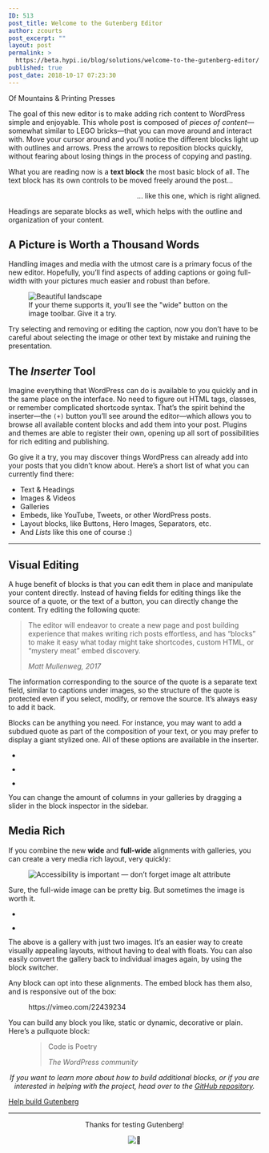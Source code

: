 ```yaml
---
ID: 513
post_title: Welcome to the Gutenberg Editor
author: zcourts
post_excerpt: ""
layout: post
permalink: >
  https://beta.hypi.io/blog/solutions/welcome-to-the-gutenberg-editor/
published: true
post_date: 2018-10-17 07:23:30
---
```

<!-- wp:cover-image {"url":"https://cldup.com/Fz-ASbo2s3.jpg","align":"wide"} -->

<div class="wp-block-cover-image has-background-dim alignwide" style="background-image:url(https://cldup.com/Fz-ASbo2s3.jpg)">
  <p class="wp-block-cover-image-text">
    Of Mountains & Printing Presses
  </p>
</div>

<!-- /wp:cover-image -->

<!-- wp:paragraph -->

The goal of this new editor is to make adding rich content to WordPress simple and enjoyable. This whole post is composed of *pieces of content*—somewhat similar to LEGO bricks—that you can move around and interact with. Move your cursor around and you’ll notice the different blocks light up with outlines and arrows. Press the arrows to reposition blocks quickly, without fearing about losing things in the process of copying and pasting.

<!-- /wp:paragraph -->

<!-- wp:paragraph -->

What you are reading now is a **text block** the most basic block of all. The text block has its own controls to be moved freely around the post...

<!-- /wp:paragraph -->

<!-- wp:paragraph {"align":"right"} -->

<p style="text-align:right">
  ... like this one, which is right aligned.
</p>

<!-- /wp:paragraph -->

<!-- wp:paragraph -->

Headings are separate blocks as well, which helps with the outline and organization of your content.

<!-- /wp:paragraph -->

<!-- wp:heading -->

## A Picture is Worth a Thousand Words

<!-- /wp:heading -->

<!-- wp:paragraph -->

Handling images and media with the utmost care is a primary focus of the new editor. Hopefully, you’ll find aspects of adding captions or going full-width with your pictures much easier and robust than before.

<!-- /wp:paragraph -->

<!-- wp:image {"align":"center"} -->

<div class="wp-block-image">
  <figure class="aligncenter"><img src="https://cldup.com/cXyG__fTLN.jpg" alt="Beautiful landscape" /><figcaption>If your theme supports it, you’ll see the "wide" button on the image toolbar. Give it a try.</figcaption></figure>
</div>

<!-- /wp:image -->

<!-- wp:paragraph -->

Try selecting and removing or editing the caption, now you don’t have to be careful about selecting the image or other text by mistake and ruining the presentation.

<!-- /wp:paragraph -->

<!-- wp:heading -->

## The *Inserter* Tool

<!-- /wp:heading -->

<!-- wp:paragraph -->

Imagine everything that WordPress can do is available to you quickly and in the same place on the interface. No need to figure out HTML tags, classes, or remember complicated shortcode syntax. That’s the spirit behind the inserter—the `(+)` button you’ll see around the editor—which allows you to browse all available content blocks and add them into your post. Plugins and themes are able to register their own, opening up all sort of possibilities for rich editing and publishing.

<!-- /wp:paragraph -->

<!-- wp:paragraph -->

Go give it a try, you may discover things WordPress can already add into your posts that you didn’t know about. Here’s a short list of what you can currently find there:

<!-- /wp:paragraph -->

<!-- wp:list -->

*   Text & Headings
*   Images & Videos
*   Galleries
*   Embeds, like YouTube, Tweets, or other WordPress posts.
*   Layout blocks, like Buttons, Hero Images, Separators, etc.
*   And *Lists* like this one of course :)

<!-- /wp:list -->

<!-- wp:separator -->

<hr class="wp-block-separator" />

<!-- /wp:separator -->

<!-- wp:heading -->

## Visual Editing

<!-- /wp:heading -->

<!-- wp:paragraph -->

A huge benefit of blocks is that you can edit them in place and manipulate your content directly. Instead of having fields for editing things like the source of a quote, or the text of a button, you can directly change the content. Try editing the following quote:

<!-- /wp:paragraph -->

<!-- wp:quote -->

<blockquote class="wp-block-quote">
  <p>
    The editor will endeavor to create a new page and post building experience that makes writing rich posts effortless, and has “blocks” to make it easy what today might take shortcodes, custom HTML, or “mystery meat” embed discovery.
  </p>
  
  <cite>Matt Mullenweg, 2017</cite>
</blockquote>

<!-- /wp:quote -->

<!-- wp:paragraph -->

The information corresponding to the source of the quote is a separate text field, similar to captions under images, so the structure of the quote is protected even if you select, modify, or remove the source. It’s always easy to add it back.

<!-- /wp:paragraph -->

<!-- wp:paragraph -->

Blocks can be anything you need. For instance, you may want to add a subdued quote as part of the composition of your text, or you may prefer to display a giant stylized one. All of these options are available in the inserter.

<!-- /wp:paragraph -->

<!-- wp:gallery {"columns":2} -->

<ul class="wp-block-gallery columns-2 is-cropped">
  <li class="blocks-gallery-item">
    <figure><img src="https://cldup.com/n0g6ME5VKC.jpg" alt="" /></figure>
  </li>
  <li class="blocks-gallery-item">
    <figure><img src="https://cldup.com/ZjESfxPI3R.jpg" alt="" /></figure>
  </li>
  <li class="blocks-gallery-item">
    <figure><img src="https://cldup.com/EKNF8xD2UM.jpg" alt="" /></figure>
  </li>
</ul>

<!-- /wp:gallery -->

<!-- wp:paragraph -->

You can change the amount of columns in your galleries by dragging a slider in the block inspector in the sidebar.

<!-- /wp:paragraph -->

<!-- wp:heading -->

## Media Rich

<!-- /wp:heading -->

<!-- wp:paragraph -->

If you combine the new **wide** and **full-wide** alignments with galleries, you can create a very media rich layout, very quickly:

<!-- /wp:paragraph -->

<!-- wp:image {"align":"full"} --><figure class="wp-block-image alignfull">

![Accessibility is important — don’t forget image alt attribute][1]</figure> <!-- /wp:image -->

<!-- wp:paragraph -->

Sure, the full-wide image can be pretty big. But sometimes the image is worth it.

<!-- /wp:paragraph -->

<!-- wp:gallery {"align":"wide"} -->

<ul class="wp-block-gallery alignwide columns-2 is-cropped">
  <li class="blocks-gallery-item">
    <figure><img src="https://cldup.com/_rSwtEeDGD.jpg" alt="" /></figure>
  </li>
  <li class="blocks-gallery-item">
    <figure><img src="https://cldup.com/L-cC3qX2DN.jpg" alt="" /></figure>
  </li>
</ul>

<!-- /wp:gallery -->

<!-- wp:paragraph -->

The above is a gallery with just two images. It’s an easier way to create visually appealing layouts, without having to deal with floats. You can also easily convert the gallery back to individual images again, by using the block switcher.

<!-- /wp:paragraph -->

<!-- wp:paragraph -->

Any block can opt into these alignments. The embed block has them also, and is responsive out of the box:

<!-- /wp:paragraph -->

<!-- wp:core-embed/vimeo {"url":"https://vimeo.com/22439234","type":"video","providerNameSlug":"vimeo","align":"wide","className":"wp-has-aspect-ratio wp-embed-aspect-16-9"} --><figure class="wp-block-embed-vimeo alignwide wp-block-embed is-type-video is-provider-vimeo wp-has-aspect-ratio wp-embed-aspect-16-9">

<div class="wp-block-embed__wrapper">
  https://vimeo.com/22439234
</div></figure> 

<!-- /wp:core-embed/vimeo -->

<!-- wp:paragraph -->

You can build any block you like, static or dynamic, decorative or plain. Here’s a pullquote block:

<!-- /wp:paragraph -->

<!-- wp:pullquote --><figure class="wp-block-pullquote">

> Code is Poetry
> 
> <cite>The WordPress community</cite></figure> <!-- /wp:pullquote -->

<!-- wp:paragraph {"align":"center"} -->

<p style="text-align:center">
  <em> If you want to learn more about how to build additional blocks, or if you are interested in helping with the project, head over to the <a href="%s">GitHub repository</a>. </em>
</p>

<!-- /wp:paragraph -->

<!-- wp:button {"align":"center"} -->

<div class="wp-block-button aligncenter">
  <a class="wp-block-button__link" href="https://github.com/WordPress/gutenberg">Help build Gutenberg</a>
</div>

<!-- /wp:button -->

<!-- wp:separator -->

<hr class="wp-block-separator" />

<!-- /wp:separator -->

<!-- wp:paragraph {"align":"center"} -->

<p style="text-align:center">
  Thanks for testing Gutenberg!
</p>

<!-- /wp:paragraph -->

<!-- wp:paragraph {"align":"center"} -->

<p style="text-align:center">
  <img draggable="false" class="emoji" alt="👋" src="https://s.w.org/images/core/emoji/2.3/svg/1f44b.svg" />
</p>

<!-- /wp:paragraph -->

 [1]: https://cldup.com/8lhI-gKnI2.jpg